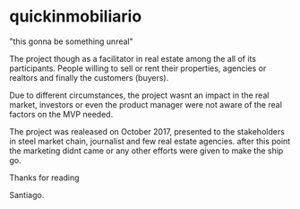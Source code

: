 # quickinmobiliario
"this gonna be something unreal" 

The project though as a facilitator in real estate among the all of its participants. People willing to sell or rent their properties, agencies or realtors and finally the customers (buyers).

Due to different circumstances, the project wasnt an impact in the real market, investors or even the product manager were not aware of the real factors  on the MVP needed.

The project was realeased on October 2017, presented to the stakeholders in steel market chain, journalist and few real estate agencies.
after this point the marketing didnt came or any other efforts were given to make the ship go.

Thanks for reading

Santiago.
